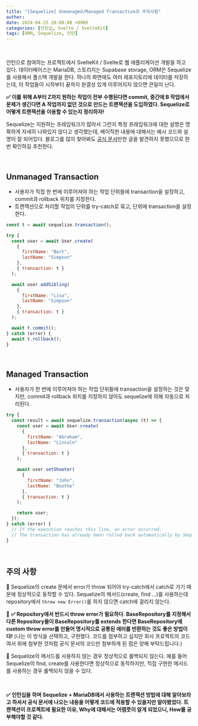 ```yaml
---
title: "[Sequelize] Unmanaged/Managed Transaction과 주의사항"
author:
date: 2024-04-25 20:00:00 +0900
categories: [인턴십, Svelte / SvelteKit]
tags: [ORM, Sequelize, 인턴]
---
```


<br>

인턴으로 참여하는 프로젝트에서 SvelteKit / Svelte로 웹 애플리케이션 개발을 하고 있다. 데이터베이스는 MariaDB, 스토리지는 Supabase storage, ORM은 Sequelize를 사용해서 풀스택 개발을 한다. 하나의 화면에도 여러 레포지토리에 데이터를 저장하는데, 이 작업들이 시작부터 끝까지 완결성 있게 이루어지지 않으면 큰일이 난다.

**✅ 이를 위해 A부터 Z까지 원하는 작업이 전부 수행된다면 commit, 중간에 B 작업에서 문제가 생긴다면 A 작업까지 없던 것으로 만드는 트랜잭션을 도입하였다. Sequelize로 어떻게 트랜잭션을 이용할 수 있는지 정리하자!**

Sequelize는 지원하는 프레임워크가 많아서 그런지 특정 프레임워크에 대한 설명은 명확하게 자세히 나와있지 않다고 생각했는데, 베이직한 내용에 대해서는 예시 코드와 설명이 잘 되어있다. 블로그를 많이 찾아봐도 [공식 문서](https://sequelize.org/docs/v6/other-topics/transactions/)만한 글을 발견하지 못했으므로 한 번 확인하길 추천한다.

<br>

## **Unmanaged Transaction**

- 사용자가 직접 한 번에 이루어져야 하는 작업 단위들에 transaction을 설정하고, commit과 rollback 위치를 지정한다.
- 트랜잭션으로 처리할 작업의 단위를 try-catch로 묶고, 단위에 transaction을 설정한다.

```javascript
const t = await sequelize.transaction();

try {
  const user = await User.create(
    {
      firstName: "Bart",
      lastName: "Simpson"
    },
    { transaction: t }
  );

  await user.addSibling(
    {
      firstName: "Lisa",
      lastName: "Simpson"
    },
    { transaction: t }
  );

  await t.commit();
} catch (error) {
  await t.rollback();
}
```

<br>

## **Managed Transaction**

- 사용자가 한 번에 이루어져야 하는 작업 단위들에 transaction을 설정하는 것은 맞지만, commit과 rollback 위치를 지정하지 않아도 sequelize에 의해 자동으로 처리된다.

```javascript
try {
  const result = await sequelize.transaction(async (t) => {
    const user = await User.create(
      {
        firstName: "Abraham",
        lastName: "Lincoln"
      },
      { transaction: t }
    );

    await user.setShooter(
      {
        firstName: "John",
        lastName: "Boothe"
      },
      { transaction: t }
    );

    return user;
  });
} catch (error) {
  // If the execution reaches this line, an error occurred.
  // The transaction has already been rolled back automatically by Sequelize!
}
```

<br>

## **주의 사항**

📌 Sequelize의 create 문에서 error가 throw 되어야 try-catch에서 catch로 가기 때문에 정상적으로 동작할 수 있다. Sequelize의 메서드(create, find …)를 사용하는데 repository에서 `throw new Error()`를 하지 않으면 catch에 걸리지 않는다.

📌 **✅ Repository에서 반드시 throw error가 필요하다. BaseRepository를 지정해서 다른 Repository들이 BaseRepository를 extends 한다면 BaseRepository에 custom throw error를 만들어 명시적으로 공통된 에러를 반환하는 것도 좋은 방법이다!** (나는 이 방식을 선택하고, 구현했다. 코드를 첨부하고 싶지만 회사 프로젝트의 코드여서 위에 첨부한 것처럼 공식 문서의 코드만 첨부하게 된 점은 양해 부탁드립니다.)

📌 Sequelize의 메서드를 사용하지 않는 경우 정상적으로 롤백되지 않는다. 예를 들어 Sequelize의 find, create를 사용한다면 정상적으로 동작하지만, 직접 구현한 메서드를 사용하는 경우 롤백되지 않을 수 있다.

<br>

**✅ 인턴십을 하며 Sequelize + MariaDB에서 사용하는 트랜잭션 방법에 대해 알아보라고 하셔서 공식 문서에 나오는 내용을 어떻게 코드에 적용할 수 있을지만 알아봤었다. 트랜잭션이 프로젝트에 필요한 이유, Why에 대해서는 어렴풋이 알게 되었으니, How를 공부해야할 것 같다.**

<br>
<br>

<script src="https://utteranc.es/client.js"
        repo="RumosZin/rumoszin.github.io"
        issue-term="pathname"
        theme="github-light"
        crossorigin="anonymous"
        async>
</script>
